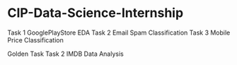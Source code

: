 # CIP-Data-Science-Internship

Task 1 GooglePlayStore EDA
Task 2 Email Spam Classification
Task 3 Mobile Price Classification


Golden Task
Task 2 IMDB Data Analysis  
